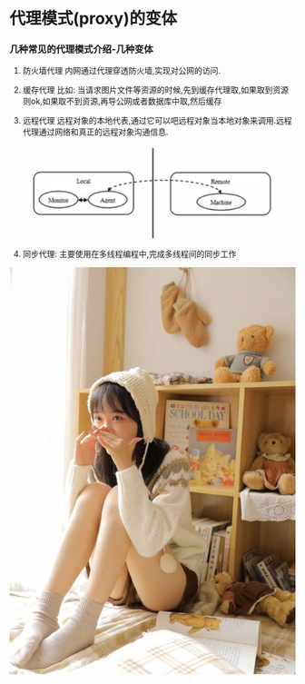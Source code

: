 # 代理模式(proxy)的变体

### 几种常见的代理模式介绍-几种变体
 
 
1. 防火墙代理
    内网通过代理穿透防火墙,实现对公网的访问.
2. 缓存代理
    比如: 当请求图片文件等资源的时候,先到缓存代理取,如果取到资源则ok,如果取不到资源,再导公网或者数据库中取,然后缓存
3. 远程代理
    远程对象的本地代表,通过它可以吧远程对象当本地对象来调用.远程代理通过网络和真正的远程对象沟通信息.
         
    ![](./img/QQ截图20210207214256.png)

4. 同步代理: 主要使用在多线程编程中,完成多线程间的同步工作

 
 
 
 
 
 
 
 
 
 
 
 
 
 
 
 
 
 
![](./img/mm/meizi02.jpg)

 
 
 